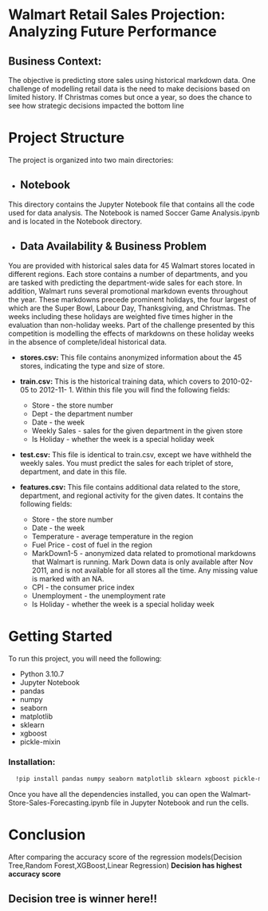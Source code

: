 # Walmart Retail Sales Projection: Analyzing Future Performance

## Business Context: 
The objective is predicting store sales using historical markdown data. One challenge of modelling retail data is the need to make decisions based on limited history. If Christmas comes but once a year, so does the chance to see how strategic decisions impacted the bottom line

# Project Structure
The project is organized into two main directories:

- ## Notebook
This directory contains the Jupyter Notebook file that contains all the code used for data analysis. The Notebook is named Soccer Game Analysis.ipynb and is located in the Notebook directory.

- ## Data Availability & Business Problem
You are provided with historical sales data for 45 Walmart stores located in different regions. Each store contains a number of departments, and you are tasked with predicting the department-wide sales for each store. In addition, Walmart runs several promotional markdown events throughout the year. These markdowns precede prominent holidays, the four largest of which are the Super Bowl, Labour Day, Thanksgiving, and Christmas. The weeks including these holidays are weighted five times higher in the evaluation than non-holiday weeks. Part of the challenge presented by this competition is modelling the effects of markdowns on these holiday weeks in the absence of complete/ideal historical data.
- <b>stores.csv:</b> This file contains anonymized information about the 45 stores, indicating the type and size of store.
- <b>train.csv:</b> This is the historical training data, which covers to 2010-02-05 to 2012-11- 1. Within this file you will find the following fields:
  - Store - the store number 
  - Dept - the department number 
  - Date - the week 
  - Weekly Sales - sales for the given department in the given store 
  - Is Holiday - whether the week is a special holiday week
  
- <b>test.csv:</b> This file is identical to train.csv, except we have withheld the weekly sales. You must predict the sales for each triplet of store, department, and date in this file. 
- <b>features.csv:</b> This file contains additional data related to the store, department, and regional activity for the given dates. It contains the following fields:
  - Store - the store number 
  - Date - the week 
  - Temperature - average temperature in the region 
  - Fuel Price - cost of fuel in the region 
  - MarkDown1-5 - anonymized data related to promotional markdowns that Walmart is running. Mark Down data is only available after Nov 2011, and is not available for       all stores all the time. Any missing value is marked with an NA.
  - CPI - the consumer price index 
  - Unemployment - the unemployment rate 
  - Is Holiday - whether the week is a special holiday week

# Getting Started
To run this project, you will need the following:

- Python 3.10.7
- Jupyter Notebook
- pandas
- numpy
- seaborn
- matplotlib
- sklearn
- xgboost
- pickle-mixin
### Installation:

```bash
  !pip install pandas numpy seaborn matplotlib sklearn xgboost pickle-mixin
```
Once you have all the dependencies installed, you can open the Walmart-Store-Sales-Forecasting.ipynb file in Jupyter Notebook and run the cells.

# Conclusion
After comparing the accuracy score of the regression models(Decision Tree,Random Forest,XGBoost,Linear Regression)
<b>Decision has highest accuracy score</b>
<h2>Decision tree is winner here!!</h2>



